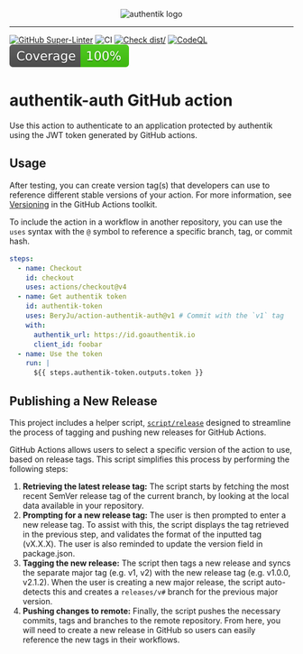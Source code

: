 <p align="center">
    <img src="https://goauthentik.io/img/icon_top_brand_colour.svg" height="150" alt="authentik logo">
</p>

---

[![GitHub Super-Linter](https://github.com/BeryJu/action-authentik-auth/actions/workflows/linter.yml/badge.svg)](https://github.com/super-linter/super-linter)
![CI](https://github.com/BeryJu/action-authentik-auth/actions/workflows/ci.yml/badge.svg)
[![Check dist/](https://github.com/BeryJu/action-authentik-auth/actions/workflows/check-dist.yml/badge.svg)](https://github.com/BeryJu/action-authentik-auth/actions/workflows/check-dist.yml)
[![CodeQL](https://github.com/BeryJu/action-authentik-auth/actions/workflows/codeql-analysis.yml/badge.svg)](https://github.com/BeryJu/action-authentik-auth/actions/workflows/codeql-analysis.yml)
[![Coverage](./badges/coverage.svg)](./badges/coverage.svg)

# authentik-auth GitHub action

Use this action to authenticate to an application protected by authentik using the JWT token
generated by GitHub actions.

## Usage

After testing, you can create version tag(s) that developers can use to reference different stable
versions of your action. For more information, see
[Versioning](https://github.com/actions/toolkit/blob/master/docs/action-versioning.md) in the GitHub
Actions toolkit.

To include the action in a workflow in another repository, you can use the `uses` syntax with the
`@` symbol to reference a specific branch, tag, or commit hash.

```yaml
steps:
  - name: Checkout
    id: checkout
    uses: actions/checkout@v4
  - name: Get authentik token
    id: authentik-token
    uses: BeryJu/action-authentik-auth@v1 # Commit with the `v1` tag
    with:
      authentik_url: https://id.goauthentik.io
      client_id: foobar
  - name: Use the token
    run: |
      ${{ steps.authentik-token.outputs.token }}
```

## Publishing a New Release

This project includes a helper script, [`script/release`](./script/release) designed to streamline
the process of tagging and pushing new releases for GitHub Actions.

GitHub Actions allows users to select a specific version of the action to use, based on release
tags. This script simplifies this process by performing the following steps:

1. **Retrieving the latest release tag:** The script starts by fetching the most recent SemVer
   release tag of the current branch, by looking at the local data available in your repository.
1. **Prompting for a new release tag:** The user is then prompted to enter a new release tag. To
   assist with this, the script displays the tag retrieved in the previous step, and validates the
   format of the inputted tag (vX.X.X). The user is also reminded to update the version field in
   package.json.
1. **Tagging the new release:** The script then tags a new release and syncs the separate major tag
   (e.g. v1, v2) with the new release tag (e.g. v1.0.0, v2.1.2). When the user is creating a new
   major release, the script auto-detects this and creates a `releases/v#` branch for the previous
   major version.
1. **Pushing changes to remote:** Finally, the script pushes the necessary commits, tags and
   branches to the remote repository. From here, you will need to create a new release in GitHub so
   users can easily reference the new tags in their workflows.
